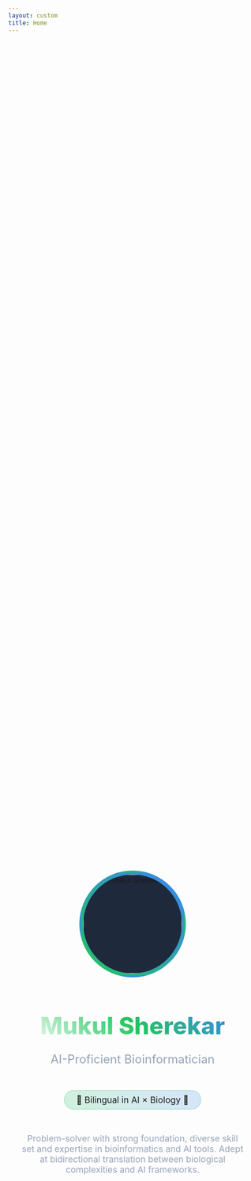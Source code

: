 ```yaml
---
layout: custom
title: Home
---
```


<!-- Hero Section -->
<section class="hero" id="home" style="min-height: 100vh; display: flex; align-items: center; justify-content: center; text-align: center; padding: 0 5%; position: relative;">
    <div class="hero-content" style="max-width: 800px; animation: fadeInUp 1s ease-out;">
        <div class="hero-image" style="width: 200px; height: 200px; border-radius: 50%; margin: 0 auto 2rem; border: 4px solid transparent; background: linear-gradient(45deg, #22c55e, #3b82f6); padding: 4px; position: relative; overflow: hidden;">
            <img src="{{ site.baseurl }}/assets/images/Profile_Buenos_Aires.jpg" alt="Mukul Sherekar" style="width: 100%; height: 100%; border-radius: 50%; object-fit: cover; background: #1e293b;" onerror="this.style.display='none'">
        </div>
        <h1 class="hero-title" style="font-size: clamp(2.5rem, 5vw, 4rem); font-weight: 800; margin-bottom: 1rem; background: linear-gradient(45deg, #ffffff, #22c55e, #3b82f6); -webkit-background-clip: text; -webkit-text-fill-color: transparent; background-clip: text;">Mukul Sherekar</h1>
        <p class="hero-subtitle" style="font-size: 1.5rem; color: #94a3b8; margin-bottom: 2rem;">AI-Proficient Bioinformatician</p>
        <div class="bilingual-tag" style="display: inline-block; background: linear-gradient(45deg, rgba(34, 197, 94, 0.2), rgba(59, 130, 246, 0.2)); border: 1px solid rgba(34, 197, 94, 0.3); padding: 0.5rem 1.5rem; border-radius: 50px; font-size: 1.1rem; margin: 1rem 0; backdrop-filter: blur(10px);">
            🧬 Bilingual in AI × Biology 🤖
        </div>
        <p style="max-width: 600px; margin: 2rem auto; color: #94a3b8; font-size: 1.1rem;">
            Problem-solver with strong foundation, diverse skill set and expertise in bioinformatics and AI tools. Adept at bidirectional translation between biological complexities and AI frameworks.
        </p>
    </div>
</section>

<!-- Main Content Grid -->
<div class="main-grid" style="display: grid; grid-template-columns: 1fr 1fr; gap: 3rem; max-width: 1400px; margin: 0 auto; padding: 2rem 5%;">

    <!-- Left Column -->
    <div class="left-column">
        <!-- About Me Section -->
        <div class="section-card" style="background: rgba(30, 41, 59, 0.8); backdrop-filter: blur(10px); border: 1px solid rgba(34, 197, 94, 0.2); border-radius: 20px; padding: 2rem; margin-bottom: 2rem;">
            <h2 style="color: #f1f5f9; font-size: 1.5rem; margin-bottom: 1rem; background: linear-gradient(45deg, #22c55e, #3b82f6); -webkit-background-clip: text; -webkit-text-fill-color: transparent; background-clip: text;">About Me</h2>
            <p style="color: #94a3b8; line-height: 1.6; margin-bottom: 1rem;">
                I'm a bioinformatician with a unique ability to bridge the gap between biological research and artificial intelligence. My journey began with a strong foundation in biotechnology, followed by specialized training in bioinformatics and machine learning.
            </p>
            <p style="color: #94a3b8; line-height: 1.6;">
                Currently working at X10e, I curate RNAseq datasets and train ML models to predict gene regulation. My experience includes developing pipelines for multi-omics data analysis and creating tools that help biologists and ML engineers communicate effectively.
            </p>
        </div>

        <!-- Skills Section -->
        <div class="section-card" style="background: rgba(30, 41, 59, 0.8); backdrop-filter: blur(10px); border: 1px solid rgba(34, 197, 94, 0.2); border-radius: 20px; padding: 2rem; margin-bottom: 2rem;">
            <h2 style="color: #f1f5f9; font-size: 1.5rem; margin-bottom: 1.5rem; background: linear-gradient(45deg, #22c55e, #3b82f6); -webkit-background-clip: text; -webkit-text-fill-color: transparent; background-clip: text;">Technical Skills</h2>
            <div class="skills-list">
                <div class="skill-category" style="margin-bottom: 1.5rem;">
                    <h3 style="color: #22c55e; font-size: 1.1rem; margin-bottom: 0.5rem;">🧬 Bioinformatics & Genomics</h3>
                    <p style="color: #94a3b8; font-size: 0.9rem;">RNA-Seq, ATAC-Seq, scRNA-seq, BLAST, ENSEMBL, UCSC Genome Browser, DNA/ProteinBERT, AlphaFold, ProteinMPNN</p>
                </div>
                <div class="skill-category" style="margin-bottom: 1.5rem;">
                    <h3 style="color: #3b82f6; font-size: 1.1rem; margin-bottom: 0.5rem;">🤖 Machine Learning & AI</h3>
                    <p style="color: #94a3b8; font-size: 0.9rem;">Transformers, CNN, GNN, Autoencoders, GAN, Diffusion Models, LLM, PyTorch, TensorFlow, Scikit-Learn</p>
                </div>
                <div class="skill-category" style="margin-bottom: 1.5rem;">
                    <h3 style="color: #f59e0b; font-size: 1.1rem; margin-bottom: 0.5rem;">💻 Programming & Tools</h3>
                    <p style="color: #94a3b8; font-size: 0.9rem;">Python, R, Bash, Perl, Docker, AWS, SLURM, Snakemake, CI/CD, GitHub, MySQL, MongoDB, Biopython</p>
                </div>
            </div>
        </div>
    </div>

    <!-- Right Column -->
    <div class="right-column">
        <!-- Experience Section -->
        <div class="section-card" style="background: rgba(30, 41, 59, 0.8); backdrop-filter: blur(10px); border: 1px solid rgba(34, 197, 94, 0.2); border-radius: 20px; padding: 2rem; margin-bottom: 2rem;">
            <h2 style="color: #f1f5f9; font-size: 1.5rem; margin-bottom: 1.5rem; background: linear-gradient(45deg, #22c55e, #3b82f6); -webkit-background-clip: text; -webkit-text-fill-color: transparent; background-clip: text;">Experience</h2>
            <div class="experience-item" style="margin-bottom: 1.5rem;">
                <h3 style="color: #f1f5f9; font-size: 1.1rem; margin-bottom: 0.3rem;">Bioinformatics & ML Engineer</h3>
                <p style="color: #22c55e; font-size: 0.9rem; margin-bottom: 0.5rem;">X10e • 04/25 - Current</p>
                <ul style="color: #94a3b8; font-size: 0.85rem; line-height: 1.4; padding-left: 1rem;">
                    <li>Curate RNAseq datasets and train ML models</li>
                    <li>Build bioinformatic analysis tools</li>
                    <li>Bridge communication between biologists and ML engineers</li>
                </ul>
            </div>
            <div class="experience-item" style="margin-bottom: 1rem;">
                <h3 style="color: #f1f5f9; font-size: 1.1rem; margin-bottom: 0.3rem;">ORISE Research Fellow</h3>
                <p style="color: #22c55e; font-size: 0.9rem; margin-bottom: 0.5rem;">FDA • 07/24 - 12/24</p>
                <ul style="color: #94a3b8; font-size: 0.85rem; line-height: 1.4; padding-left: 1rem;">
                    <li>Engineered mammography data preprocessing pipelines</li>
                    <li>Designed transfer learning experiments with ConvNeXtV1</li>
                    <li>Optimized CNN models through hyperparameter tuning</li>
                </ul>
            </div>
        </div>

        <!-- Projects Section -->
        <div class="section-card" style="background: rgba(30, 41, 59, 0.8); backdrop-filter: blur(10px); border: 1px solid rgba(34, 197, 94, 0.2); border-radius: 20px; padding: 2rem; margin-bottom: 2rem;">
            <h2 style="color: #f1f5f9; font-size: 1.5rem; margin-bottom: 1.5rem; background: linear-gradient(45deg, #22c55e, #3b82f6); -webkit-background-clip: text; -webkit-text-fill-color: transparent; background-clip: text;">Projects</h2>
            <div class="project-item" style="margin-bottom: 1.5rem;">
                <h3 style="color: #f1f5f9; font-size: 1.1rem; margin-bottom: 0.3rem;">🧬 Virtual Cell Challenge</h3>
                <p style="color: #94a3b8; font-size: 0.85rem; line-height: 1.4;">Predict effects of perturbation in held out cell type. Translate scRNAseq data into graph embeddings.</p>
            </div>
            <div class="project-item" style="margin-bottom: 1.5rem;">
                <h3 style="color: #f1f5f9; font-size: 1.1rem; margin-bottom: 0.3rem;">🌐 Ecosystem: Model Context Protocol</h3>
                <p style="color: #94a3b8; font-size: 0.85rem; line-height: 1.4;">Scalable MCP architecture for unified agent access and context awareness in analysis workflows.</p>
            </div>
            <div class="project-item" style="margin-bottom: 1rem;">
                <h3 style="color: #f1f5f9; font-size: 1.1rem; margin-bottom: 0.3rem;">🎓 Education</h3>
                <p style="color: #94a3b8; font-size: 0.85rem; line-height: 1.4;">MS Bioinformatics (Johns Hopkins), MBiot Biotechnology (Texas A&M), BTech Biotechnology (VIT)</p>
            </div>
        </div>
    </div>
</div>

<!-- Contact Section -->
<section class="contact-section" id="contact" style="padding: 3rem 5%; text-align: center; background: rgba(15, 23, 42, 0.5);">
    <h2 class="section-title" style="text-align: center; font-size: 2rem; font-weight: 700; margin-bottom: 2rem; background: linear-gradient(45deg, #22c55e, #3b82f6); -webkit-background-clip: text; -webkit-text-fill-color: transparent; background-clip: text;">Let's Connect</h2>
    <div class="contact-links" style="display: flex; justify-content: center; gap: 1.5rem; flex-wrap: wrap;">
        <a href="mailto:mukulsherekar@gmail.com" class="contact-link" style="display: inline-flex; align-items: center; gap: 0.5rem; padding: 0.8rem 1.5rem; background: rgba(30, 41, 59, 0.8); border: 1px solid rgba(34, 197, 94, 0.3); border-radius: 50px; color: #e2e8f0; text-decoration: none; transition: all 0.3s ease; backdrop-filter: blur(10px); font-size: 0.9rem;">
            📧 Email
        </a>
        <a href="https://github.com/msherekar" class="contact-link" target="_blank" style="display: inline-flex; align-items: center; gap: 0.5rem; padding: 0.8rem 1.5rem; background: rgba(30, 41, 59, 0.8); border: 1px solid rgba(34, 197, 94, 0.3); border-radius: 50px; color: #e2e8f0; text-decoration: none; transition: all 0.3s ease; backdrop-filter: blur(10px); font-size: 0.9rem;">
            💻 GitHub
        </a>
        <a href="https://linkedin.com/in/mukulsherekar" class="contact-link" target="_blank" style="display: inline-flex; align-items: center; gap: 0.5rem; padding: 0.8rem 1.5rem; background: rgba(30, 41, 59, 0.8); border: 1px solid rgba(34, 197, 94, 0.3); border-radius: 50px; color: #e2e8f0; text-decoration: none; transition: all 0.3s ease; backdrop-filter: blur(10px); font-size: 0.9rem;">
            💼 LinkedIn
        </a>
        <a href="https://medium.com/me/stories/public" class="contact-link" target="_blank" style="display: inline-flex; align-items: center; gap: 0.5rem; padding: 0.8rem 1.5rem; background: rgba(30, 41, 59, 0.8); border: 1px solid rgba(34, 197, 94, 0.3); border-radius: 50px; color: #e2e8f0; text-decoration: none; transition: all 0.3s ease; backdrop-filter: blur(10px); font-size: 0.9rem;">
            ✍️ Blog
        </a>
        <a href="{{ site.baseurl }}/assets/documents/Bioinformatics_07262025.pdf" class="contact-link" target="_blank" style="display: inline-flex; align-items: center; gap: 0.5rem; padding: 0.8rem 1.5rem; background: rgba(30, 41, 59, 0.8); border: 1px solid rgba(34, 197, 94, 0.3); border-radius: 50px; color: #e2e8f0; text-decoration: none; transition: all 0.3s ease; backdrop-filter: blur(10px); font-size: 0.9rem;">
            📄 Resume
        </a>
    </div>
</section>

<style>
/* Hover effects */
.section-card {
    transition: all 0.3s ease;
}

.section-card:hover {
    transform: translateY(-5px);
    border-color: rgba(34, 197, 94, 0.4);
    box-shadow: 0 15px 30px rgba(34, 197, 94, 0.1);
}

.contact-link:hover {
    background: rgba(34, 197, 94, 0.1);
    transform: translateY(-3px);
    box-shadow: 0 10px 20px rgba(34, 197, 94, 0.2);
}

/* Responsive design */
@media (max-width: 1024px) {
    .main-grid {
        grid-template-columns: 1fr;
        gap: 2rem;
    }
}

@media (max-width: 768px) {
    .contact-links {
        flex-direction: column;
        align-items: center;
    }
    
    .main-grid {
        padding: 1rem 3%;
    }
}

/* Smooth scrolling for navigation */
html {
    scroll-behavior: smooth;
}
</style>

